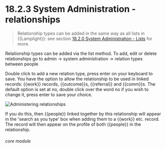 # 18.2.3    System Administration - relationships

> Relationship types can be added in the same way as all lists in {{Lamplight}}: see section [18.2.0  System Administration - Lists](/help/index/v/{{version}}/p/18.2.0) for more. 

Relationship types can be added via the list method. To add, edit or delete relationships go to admin -> system administration -> relation types between people 

Double click to add a new relation type, press enter on your keyboard to save. You have the option to allow the relationship to be used in linked records: {{work}} records, {{outcome}}s, {{referral}} and {{comm}}s. The default option is set at no, double click over the word no if you wish to change it, press enter to save your choice. 

![Administering relationships]({{imgpath}}187a.png)

If you do this, then {{people}} linked together by this relationship will appear in the 'search as you type' box when adding them to a {{work}} etc. record. The record will then appear on the profile of both {{people}} in the relationship. 

###### core module

